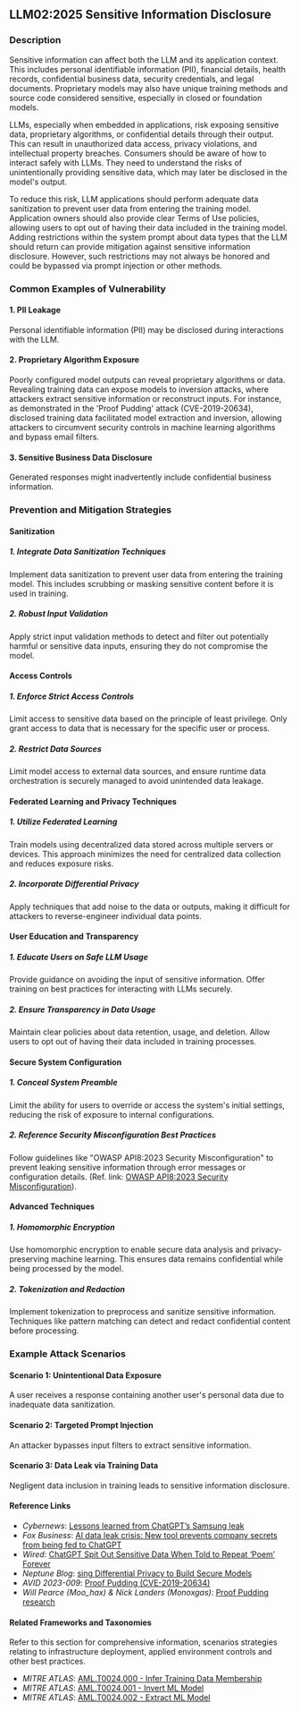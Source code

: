 ## LLM02:2025 Sensitive Information Disclosure

### Description

Sensitive information can affect both the LLM and its application context. This includes personal identifiable information (PII), financial details, health records, confidential business data, security credentials, and legal documents. Proprietary models may also have unique training methods and source code considered sensitive, especially in closed or foundation models.

LLMs, especially when embedded in applications, risk exposing sensitive data, proprietary algorithms, or confidential details through their output. This can result in unauthorized data access, privacy violations, and intellectual property breaches. Consumers should be aware of how to interact safely with LLMs. They need to understand the risks of unintentionally providing sensitive data, which may later be disclosed in the model's output.

To reduce this risk, LLM applications should perform adequate data sanitization to prevent user data from entering the training model. Application owners should also provide clear Terms of Use policies, allowing users to opt out of having their data included in the training model. Adding restrictions within the system prompt about data types that the LLM should return can provide mitigation against sensitive information disclosure. However, such restrictions may not always be honored and could be bypassed via prompt injection or other methods.

### Common Examples of Vulnerability

#### 1. PII Leakage

Personal identifiable information (PII) may be disclosed during interactions with the LLM.

#### 2. Proprietary Algorithm Exposure

Poorly configured model outputs can reveal proprietary algorithms or data. Revealing training data can expose models to inversion attacks, where attackers extract sensitive information or reconstruct inputs. For instance, as demonstrated in the 'Proof Pudding' attack (CVE-2019-20634), disclosed training data facilitated model extraction and inversion, allowing attackers to circumvent security controls in machine learning algorithms and bypass email filters.

#### 3. Sensitive Business Data Disclosure

Generated responses might inadvertently include confidential business information.

### Prevention and Mitigation Strategies
#### Sanitization

##### 1. Integrate Data Sanitization Techniques

Implement data sanitization to prevent user data from entering the training model. This includes scrubbing or masking sensitive content before it is used in training.

##### 2. Robust Input Validation

Apply strict input validation methods to detect and filter out potentially harmful or sensitive data inputs, ensuring they do not compromise the model.

#### Access Controls

##### 1. Enforce Strict Access Controls

Limit access to sensitive data based on the principle of least privilege. Only grant access to data that is necessary for the specific user or process.

##### 2. Restrict Data Sources

Limit model access to external data sources, and ensure runtime data orchestration is securely managed to avoid unintended data leakage.

#### Federated Learning and Privacy Techniques

##### 1. Utilize Federated Learning

Train models using decentralized data stored across multiple servers or devices. This approach minimizes the need for centralized data collection and reduces exposure risks.

##### 2. Incorporate Differential Privacy

Apply techniques that add noise to the data or outputs, making it difficult for attackers to reverse-engineer individual data points.

#### User Education and Transparency

##### 1. Educate Users on Safe LLM Usage

Provide guidance on avoiding the input of sensitive information. Offer training on best practices for interacting with LLMs securely. 

##### 2. Ensure Transparency in Data Usage

Maintain clear policies about data retention, usage, and deletion. Allow users to opt out of having their data included in training processes.

#### Secure System Configuration

##### 1. Conceal System Preamble

Limit the ability for users to override or access the system's initial settings, reducing the risk of exposure to internal configurations.

##### 2. Reference Security Misconfiguration Best Practices

Follow guidelines like "OWASP API8:2023 Security Misconfiguration" to prevent leaking sensitive information through error messages or configuration details. (Ref. link: [OWASP API8:2023 Security Misconfiguration](https://owasp.org/API-Security/editions/2023/en/0xa8-security-misconfiguration/)).

#### Advanced Techniques

##### 1. Homomorphic Encryption

Use homomorphic encryption to enable secure data analysis and privacy-preserving machine learning. This ensures data remains confidential while being processed by the model.

##### 2. Tokenization and Redaction

Implement tokenization to preprocess and sanitize sensitive information. Techniques like pattern matching can detect and redact confidential content before processing.

### Example Attack Scenarios

#### Scenario 1: Unintentional Data Exposure

A user receives a response containing another user's personal data due to inadequate data sanitization.

#### Scenario 2: Targeted Prompt Injection

An attacker bypasses input filters to extract sensitive information.

#### Scenario 3: Data Leak via Training Data

Negligent data inclusion in training leads to sensitive information disclosure.

#### Reference Links

- *Cybernews*: [Lessons learned from ChatGPT’s Samsung leak](https://cybernews.com/security/chatgpt-samsung-leak-explained-lessons/)
- *Fox Business*: [AI data leak crisis: New tool prevents company secrets from being fed to ChatGPT](https://www.foxbusiness.com/politics/ai-data-leak-crisis-prevent-company-secrets-chatgpt)
- *Wired*: [ChatGPT Spit Out Sensitive Data When Told to Repeat ‘Poem’ Forever](https://www.wired.com/story/chatgpt-poem-forever-security-roundup/)
- *Neptune Blog*: [sing Differential Privacy to Build Secure Models](https://neptune.ai/blog/using-differential-privacy-to-build-secure-models-tools-methods-best-practices)
- *AVID 2023-009*: [Proof Pudding (CVE-2019-20634)](https://avidml.org/database/avid-2023-v009/)
- *Will Pearce \(Moo_hax\) & Nick Landers \(Monoxgas\)*: [Proof Pudding research](https://github.com/moohax/Proof-Pudding)

#### Related Frameworks and Taxonomies

Refer to this section for comprehensive information, scenarios strategies relating to infrastructure deployment, applied environment controls and other best practices.

- *MITRE ATLAS*: [AML.T0024.000 - Infer Training Data Membership](https://atlas.mitre.org/techniques/AML.T0024.000)
- *MITRE ATLAS*: [AML.T0024.001 - Invert ML Model](https://atlas.mitre.org/techniques/AML.T0024.001)
- *MITRE ATLAS*: [AML.T0024.002 - Extract ML Model](https://atlas.mitre.org/techniques/AML.T0024.002)
